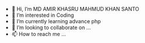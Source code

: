 - 👋 Hi, I’m MD AMIR KHASRU MAHMUD KHAN SANTO
- 👀 I’m interested in Coding
- 🌱 I’m currently learning advance php
- 💞️ I’m looking to collaborate on ...
- 📫 How to reach me ...

<!---
Mdamirkhasru/Mdamirkhasru is a ✨ special ✨ repository because its `README.md` (this file) appears on your GitHub profile.
You can click the Preview link to take a look at your changes.
--->
